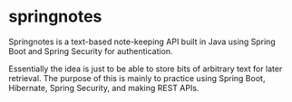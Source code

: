 # springnotes

Springnotes is a text-based note-keeping API built in Java
using Spring Boot and Spring Security for authentication.

Essentially the idea is just to be able to store bits of
arbitrary text for later retrieval. The purpose of this is
mainly to practice using Spring Boot, Hibernate, Spring
Security, and making REST APIs.